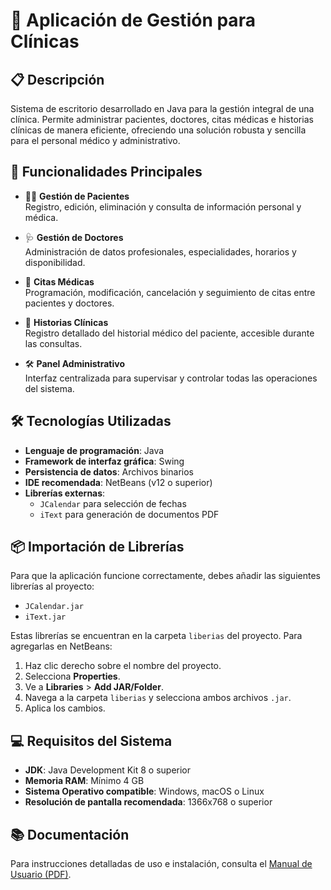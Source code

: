 # 🏥 Aplicación de Gestión para Clínicas

## 📋 Descripción

Sistema de escritorio desarrollado en Java para la gestión integral de una clínica. Permite administrar pacientes, doctores, citas médicas e historias clínicas de manera eficiente, ofreciendo una solución robusta y sencilla para el personal médico y administrativo.

## 🚀 Funcionalidades Principales

- 👨‍⚕️ **Gestión de Pacientes**  
  Registro, edición, eliminación y consulta de información personal y médica.

- 🩺 **Gestión de Doctores**  
  Administración de datos profesionales, especialidades, horarios y disponibilidad.

- 📅 **Citas Médicas**  
  Programación, modificación, cancelación y seguimiento de citas entre pacientes y doctores.

- 📄 **Historias Clínicas**  
  Registro detallado del historial médico del paciente, accesible durante las consultas.

- 🛠️ **Panel Administrativo**  
  Interfaz centralizada para supervisar y controlar todas las operaciones del sistema.

## 🛠️ Tecnologías Utilizadas

- **Lenguaje de programación**: Java  
- **Framework de interfaz gráfica**: Swing  
- **Persistencia de datos**: Archivos binarios  
- **IDE recomendada**: NetBeans (v12 o superior)  
- **Librerías externas**:  
  - `JCalendar` para selección de fechas  
  - `iText` para generación de documentos PDF  

## 📦 Importación de Librerías

Para que la aplicación funcione correctamente, debes añadir las siguientes librerías al proyecto:

- `JCalendar.jar`  
- `iText.jar`  

Estas librerías se encuentran en la carpeta `liberias` del proyecto. Para agregarlas en NetBeans:

1. Haz clic derecho sobre el nombre del proyecto.
2. Selecciona **Properties**.
3. Ve a **Libraries** > **Add JAR/Folder**.
4. Navega a la carpeta `liberias` y selecciona ambos archivos `.jar`.
5. Aplica los cambios.

## 💻 Requisitos del Sistema

- **JDK**: Java Development Kit 8 o superior  
- **Memoria RAM**: Mínimo 4 GB  
- **Sistema Operativo compatible**: Windows, macOS o Linux  
- **Resolución de pantalla recomendada**: 1366x768 o superior  

## 📚 Documentación

Para instrucciones detalladas de uso e instalación, consulta el [Manual de Usuario (PDF)](docs/Documentation.pdf).
